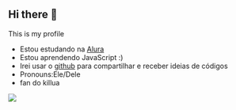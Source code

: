 ## Hi there 👋

This is my profile

- Estou estudando na [Alura](https://alura.com.br)
- Estou aprendendo JavaScript :)
- Irei usar o [github](https://github.com.br) para compartilhar e receber ideias de códigos 
- Pronouns:Ele/Dele
- fan do killua




![](https://media1.tenor.com/m/nSsGRykivAoAAAAd/killua.gif)
